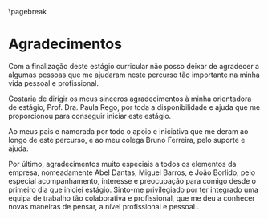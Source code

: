 \pagebreak
# Agradecimentos

Com a finalização deste estágio curricular não posso deixar de agradecer a algumas pessoas que me ajudaram neste percurso tão importante na minha vida pessoal e profissional. &#x20;

Gostaria de dirigir os meus sinceros agradecimentos à minha orientadora de estágio, Prof. Dra. Paula Rego, por toda a disponibilidade e ajuda que me proporcionou para conseguir iniciar este estágio. &#x20;

Ao meus pais e namorada por todo o apoio e iniciativa que me deram ao longo de este percurso, e ao meu colega Bruno Ferreira, pelo suporte e ajuda.

Por último, agradecimentos muito especiais a todos os elementos da empresa, nomeadamente Abel Dantas, Miguel Barros, e João Borlido, pelo especial acompanhamento, interesse e preocupação para comigo desde o primeiro dia que iniciei estágio. Sinto-me privilegiado por ter integrado uma equipa de trabalho tão colaborativa e profissional, que me deu a conhecer novas maneiras de pensar, a nível profissional e pessoaL.&#x20;



